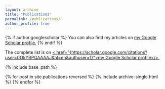```yaml
---
layout: archive
title: "Publications"
permalink: /publications/
author_profile: true
---
```


{% if author.googlescholar %}
  You can also find my articles on <u><a href="{{author.googlescholar}}">my Google Scholar profile</a>.</u>
{% endif %}

The complete list is on <u>< href="{https://scholar.google.com/citations?user=0OkYBPQAAAAJ&hl=en&authuser=1}">my Google Scholar profile</>.</u>

{% include base_path %}

{% for post in site.publications reversed %}
  {% include archive-single.html %}
{% endfor %}
